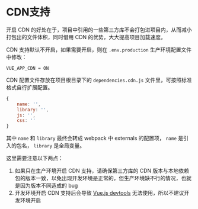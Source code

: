 # CDN支持

开启 CDN 的好处在于，项目中引用的一些第三方库不会打包进项目内，从而减小打包出的文件体积，同时借用 CDN 的优势，大大提高项目加载速度。

CDN 支持默认不开启，如果需要开启，则在 `.env.production` 生产环境配置文件中修改：

```
VUE_APP_CDN = ON
```

CDN 配置文件存放在项目根目录下的 `dependencies.cdn.js` 文件里，可按照标准格式自行扩展配置。

```js
{
    name: '',
    library: '',
    js: '',
    css: ''
}
```

其中 `name` 和 `library` 最终会转成 webpack 中 externals 的配置项， `name` 是引入的包名， `library` 是全局变量。

这里需要注意以下两点：

1. 如果只在生产环境开启 CDN 支持，请确保第三方库的 CDN 版本与本地依赖包的版本一致，以免出现开发环境是正常的，但生产环境缺不行的情况，也就是因为版本不同造成的 bug
2. 开发环境开启 CDN 支持后会导致 [Vue.js devtools](https://chrome.google.com/webstore/detail/vuejs-devtools/nhdogjmejiglipccpnnnanhbledajbpd) 无法使用，所以不建议开发环境开启